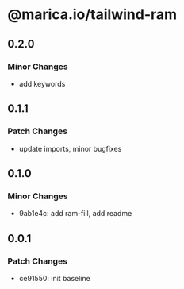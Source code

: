 # @marica.io/tailwind-ram

## 0.2.0

### Minor Changes

- add keywords

## 0.1.1

### Patch Changes

- update imports, minor bugfixes

## 0.1.0

### Minor Changes

- 9ab1e4c: add ram-fill, add readme

## 0.0.1

### Patch Changes

- ce91550: init baseline
